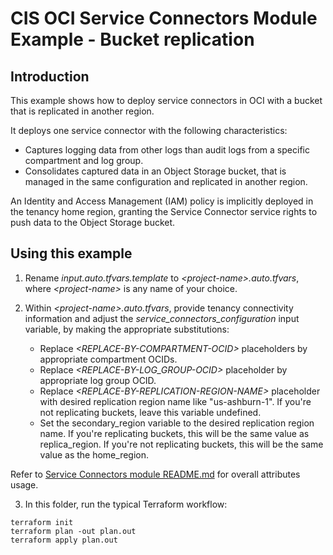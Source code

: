 # CIS OCI Service Connectors Module Example - Bucket replication 

## Introduction

This example shows how to deploy service connectors in OCI with a bucket that is replicated in another region.

It deploys one service connector with the following characteristics:
- Captures logging data from other logs than audit logs from a specific compartment and log group.
- Consolidates captured data in an Object Storage bucket, that is managed in the same configuration and replicated in another region.

An Identity and Access Management (IAM) policy is implicitly deployed in the tenancy home region, granting the Service Connector service rights to push data to the Object Storage bucket.

## Using this example
1. Rename *input.auto.tfvars.template* to *\<project-name\>.auto.tfvars*, where *\<project-name\>* is any name of your choice.

2. Within *\<project-name\>.auto.tfvars*, provide tenancy connectivity information and adjust the *service_connectors_configuration* input variable, by making the appropriate substitutions:
   - Replace *\<REPLACE-BY-COMPARTMENT-OCID\>* placeholders by appropriate compartment OCIDs. 
   - Replace *\<REPLACE-BY-LOG_GROUP-OCID\>* placeholder by appropriate log group OCID. 
   - Replace *\<REPLACE-BY-REPLICATION-REGION-NAME>* placeholder with desired replication region name like "us-ashburn-1". If you're not replicating buckets, leave this variable undefined.
   - Set the secondary_region variable to the desired replication region name. If you're replicating buckets, this will be the same value as replica_region. If you're not replicating buckets, this will be the same value as the home_region.

Refer to [Service Connectors module README.md](../../README.md) for overall attributes usage.

3. In this folder, run the typical Terraform workflow:
```
terraform init
terraform plan -out plan.out
terraform apply plan.out
```